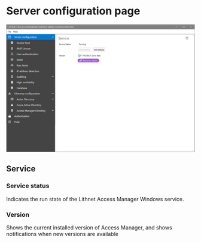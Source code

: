 # Server configuration page
![](../../images/ui-page-server-configuration.png)
## Service
### Service status
Indicates the run state of the Lithnet Access Manager Windows service.

### Version
Shows the current installed version of Access Manager, and shows notifications when new versions are available